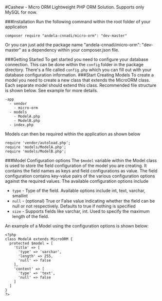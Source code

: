 #Cashew - Micro ORM
Lightweight PHP ORM Solution. Supports only MySQL for now.

###Installation
Run the following command within the root folder of your application
```
composer require "andela-cnnadi/micro-orm": "dev-master"
```
Or you can just add the package name "andela-cnnadi/micro-orm": "dev-master" as a dependency within your composer.json file.

###Getting Started
To get started you need to configure your database connection. This can be done within the `config` folder in the package directory. There's a file called `config.php` which you can fill out with your database configuration information.
###Start Creating Models
To create a model you need to create a new class that extends the MicroORM class. Each separate model should extend this class. Recommended file structure is shown below. See example for more details.
```
-app
  - vendor
    - micro-orm
  - models
    - ModelA.php
    - ModelB.php
  - index.php
```
Models can then be required within the application as shown below
```
require 'vendor/autoload.php';
require 'models/ModelA.php';
require 'models/ModelB.php';
```

###Model Configuration options
The `$model` variable within the Model class is used to store the field configuration of the model you are creating. It contains the field names as keys and field configurations as value.
The field configuration contains key-value pairs of the various configuration options against the required values. The available configuration options include

- `type` - Type of the field. Available options include int, text, varchar, smallint
- `null` - (optional) True or False value indicating whether the field can be null or not respectively. Defaults to true if nothing is specified
- `size` - Supports fields like varchar, int. Used to specify the maximum length of the field.

An example of a Model using the configuration options is shown below:
```
<?php
class ModelA extends MicroORM {
  protected $model = [
    'title' => [
      'type' => 'varchar',
      'length' => 255,
      'null' => false
    ],
    'content' => [
      'type' => 'text',
      'null' => false
    ]
  ]
}
?>
```
